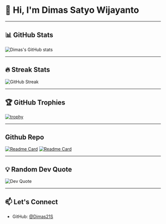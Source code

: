 # 👋 Hi, I'm Dimas Satyo Wijayanto

---

## 📊 GitHub Stats
![Dimas's GitHub stats](https://github-readme-stats.vercel.app/api?username=Dimas21S&show_icons=true&theme=radical)

---

## 🔥 Streak Stats
![GitHub Streak](https://github-readme-streak-stats.herokuapp.com/?user=Dimas21S&theme=radical)

---

## 🏆 GitHub Trophies
[![trophy](https://github-profile-trophy.vercel.app/?username=Dimas21S&theme=onedark&title=Commit,Stars,MultiLanguage,Repositories)](https://github.com/ryo-ma/github-profile-trophy)

---

## Github Repo
[![Readme Card](https://github-readme-stats.vercel.app/api/pin/?username=Dimas21S&repo=Project-MUAku)](https://github.com/Dimas21S/Project-MUAku)
[![Readme Card](https://github-readme-stats.vercel.app/api/pin/?username=Dimas21S&repo=Project-MUAku)](https://github.com/Dimas21S/Project-MUAku)

---

## 💡 Random Dev Quote
![Dev Quote](https://quotes-github-readme.vercel.app/api?type=horizontal&theme=radical)

---

## 📫 Let's Connect
- GitHub: [@Dimas21S](https://github.com/Dimas21S)
